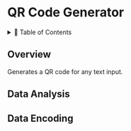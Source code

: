 # QR Code Generator
<details>
  <summary>📖 Table of Contents</summary>

- [Overview](#overview)
- [Data Analysis](#data-analysis)
- [Data Encoding](#data-encoding)
</details>

## Overview
Generates a QR code for any text input. 

## Data Analysis

## Data Encoding
